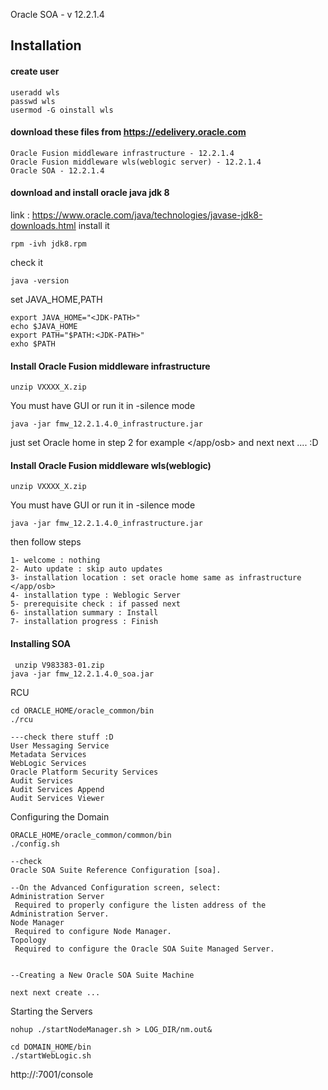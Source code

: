  Oracle SOA - v 12.2.1.4

## Installation

#### create user
```
useradd wls
passwd wls
usermod -G oinstall wls
```
#### download these files from https://edelivery.oracle.com
```
Oracle Fusion middleware infrastructure - 12.2.1.4
Oracle Fusion middleware wls(weblogic server) - 12.2.1.4
Oracle SOA - 12.2.1.4
```
#### download and install oracle java jdk 8
link : https://www.oracle.com/java/technologies/javase-jdk8-downloads.html
install it 
```
rpm -ivh jdk8.rpm
```
check it
```
java -version
```
set JAVA_HOME,PATH
```
export JAVA_HOME="<JDK-PATH>"
echo $JAVA_HOME
export PATH="$PATH:<JDK-PATH>"
exho $PATH
```

#### Install Oracle Fusion middleware infrastructure
```
unzip VXXXX_X.zip
```
You must have GUI or run it in -silence mode
```
java -jar fmw_12.2.1.4.0_infrastructure.jar
```
just set Oracle home in step 2 for example </app/osb> and next next .... :D

#### Install Oracle Fusion middleware wls(weblogic)
```
unzip VXXXX_X.zip
```
You must have GUI or run it in -silence mode
```
java -jar fmw_12.2.1.4.0_infrastructure.jar
```
then follow steps
```
1- welcome : nothing
2- Auto update : skip auto updates
3- installation location : set oracle home same as infrastructure </app/osb>
4- installation type : Weblogic Server
5- prerequisite check : if passed next
6- installation summary : Install
7- installation progress : Finish
```
#### Installing SOA

```
 unzip V983383-01.zip
java -jar fmw_12.2.1.4.0_soa.jar
```
RCU
```
cd ORACLE_HOME/oracle_common/bin
./rcu

---check there stuff :D
User Messaging Service
Metadata Services
WebLogic Services
Oracle Platform Security Services
Audit Services
Audit Services Append
Audit Services Viewer

```

Configuring the Domain
```
ORACLE_HOME/oracle_common/common/bin
./config.sh

--check
Oracle SOA Suite Reference Configuration [soa].

--On the Advanced Configuration screen, select:
Administration Server
 Required to properly configure the listen address of the Administration Server.
Node Manager
 Required to configure Node Manager.
Topology
 Required to configure the Oracle SOA Suite Managed Server.


--Creating a New Oracle SOA Suite Machine

next next create ...

```

Starting the Servers

```
nohup ./startNodeManager.sh > LOG_DIR/nm.out&

cd DOMAIN_HOME/bin
./startWebLogic.sh

```
http://<IP>:7001/console
